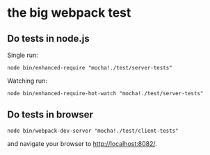 # the big webpack test

## Do tests in node.js

Single run:

``` text
node bin/enhanced-require "mocha!./test/server-tests"
```

Watching run:

``` text
node bin/enhanced-require-hot-watch "mocha!./test/server-tests"
```

## Do tests in browser

``` text
node bin/webpack-dev-server "mocha!./test/client-tests"
```

and navigate your browser to [http://localhost:8082/](http://localhost:8082/).
